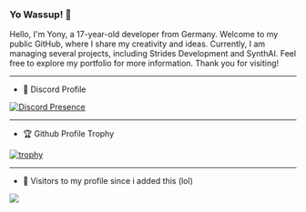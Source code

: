 ### Yo Wassup! 👋

Hello, I'm Yony, a 17-year-old developer from Germany. Welcome to my public GitHub, where I share my creativity and ideas. Currently, I am managing several projects, including Strides Development and SynthAI. Feel free to explore my portfolio for more information. Thank you for visiting!

---
- 🔗 Discord Profile

[![Discord Presence](https://lanyard.cnrad.dev/api/527108773123325980)](https://discord.com/users/527108773123325980)

---

- 🏆 Github Profile Trophy

[![trophy](https://github-profile-trophy.vercel.app/?username=y0nyy&theme=onedark)](https://github.com/ryo-ma/github-profile-trophy)

---

- 👀 Visitors to my profile since i added this (lol)
<img align="left" src="https://profile-counter.glitch.me/y0nyy/count.svg" />
